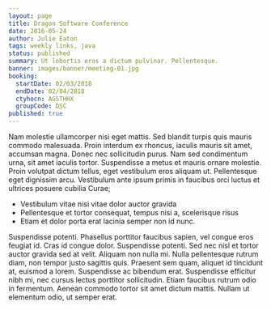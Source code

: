```yaml
---
layout: page
title: Dragon Software Conference
date: 2016-05-24
author: Julie Eaton
tags: weekly links, java
status: published
summary: Ut lobortis eros a dictum pulvinar. Pellentesque.
banner: images/banner/meeting-01.jpg
booking:
  startDate: 02/03/2018
  endDate: 02/04/2018
  ctyhocn: AGSTHHX
  groupCode: DSC
published: true
---
```

Nam molestie ullamcorper nisi eget mattis. Sed blandit turpis quis mauris commodo malesuada. Proin interdum ex rhoncus, iaculis mauris sit amet, accumsan magna. Donec nec sollicitudin purus. Nam sed condimentum urna, sit amet iaculis tortor. Suspendisse a metus et mauris ornare molestie. Proin volutpat dictum tellus, eget vestibulum eros aliquam ut. Pellentesque eget dignissim arcu. Vestibulum ante ipsum primis in faucibus orci luctus et ultrices posuere cubilia Curae;

* Vestibulum vitae nisi vitae dolor auctor gravida
* Pellentesque et tortor consequat, tempus nisi a, scelerisque risus
* Etiam et dolor porta erat lacinia semper non id nunc.

Suspendisse potenti. Phasellus porttitor faucibus sapien, vel congue eros feugiat id. Cras id congue dolor. Suspendisse potenti. Sed nec nisl et tortor auctor gravida sed at velit. Aliquam non nulla mi. Nulla pellentesque rutrum diam, non tempor justo sagittis quis. Praesent sem quam, aliquet id tincidunt at, euismod a lorem. Suspendisse ac bibendum erat. Suspendisse efficitur nibh mi, nec cursus lectus porttitor sollicitudin. Etiam faucibus rutrum odio in fermentum. Aenean commodo tortor sit amet dictum mattis. Nullam ut elementum odio, ut semper erat.
